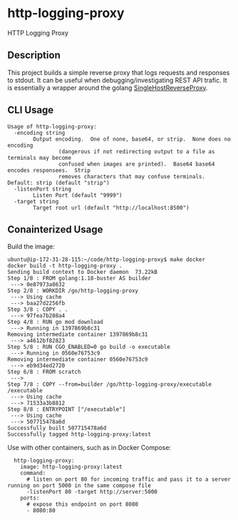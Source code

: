 # http-logging-proxy

HTTP Logging Proxy

## Description

This project builds a simple reverse proxy that logs requests and responses to
stdout.  It can be useful when debugging/investigating REST API trafic.  It is
essentially a wrapper around the golang
[SingleHostReverseProxy](https://pkg.go.dev/net/http/httputil#NewSingleHostReverseProxy).

## CLI Usage
```
Usage of http-logging-proxy:
  -encoding string
    	Output encoding.  One of none, base64, or strip.  None does no encoding
    	        (dangerous if not redirecting output to a file as terminals may become
    	        confused when images are printed).  Base64 base64 encodes responsees.  Strip
    	        removes characters that may confuse terminals.  Default: strip (default "strip")
  -listenPort string
    	Listen Port (default "9999")
  -target string
    	Target root url (default "http://localhost:8500")
```

## Conainterized Usage
Build the image:
```
ubuntu@ip-172-31-28-115:~/code/http-logging-proxy$ make docker
docker build -t http-logging-proxy .
Sending build context to Docker daemon  73.22kB
Step 1/8 : FROM golang:1.18-buster AS builder
 ---> 0e87973a8632
Step 2/8 : WORKDIR /go/http-logging-proxy
 ---> Using cache
 ---> baa27d2256fb
Step 3/8 : COPY . .
 ---> 97fea7b208a4
Step 4/8 : RUN go mod download
 ---> Running in 1397869b8c31
Removing intermediate container 1397869b8c31
 ---> a4612bf82823
Step 5/8 : RUN CGO_ENABLED=0 go build -o executable
 ---> Running in 0560e76753c9
Removing intermediate container 0560e76753c9
 ---> eb9d34ed2720
Step 6/8 : FROM scratch
 ---> 
Step 7/8 : COPY --from=builder /go/http-logging-proxy/executable /executable
 ---> Using cache
 ---> 71533a3b8812
Step 8/8 : ENTRYPOINT ["/executable"]
 ---> Using cache
 ---> 507715478a6d
Successfully built 507715478a6d
Successfully tagged http-logging-proxy:latest
```

Use with other containers, such as in Docker Compose:
```
  http-logging-proxy:
    image: http-logging-proxy:latest
    command:
      # listen on port 80 for incoming traffic and pass it to a server running on port 5000 in the same compose file
      -listenPort 80 -target http://server:5000
    ports:
      # expose this endpoint on port 8080
      - 8080:80
```
